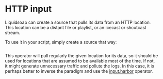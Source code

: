 # HTTP input

Liquidsoap can create a source that pulls its data from an HTTP location. This location can
be a distant file or playlist, or an icecast or shoutcast stream.

To use it in your script, simply create a source that way:

```{.liquidsoap include="http-input.liq" from=1 to=-1}

```

This operator will pull regularly the given location for its data, so it should be used for
locations that are assumed to be available most of the time. If not, it might generate unnecessary
traffic and pollute the logs. In this case, it is perhaps better to inverse the paradigm and
use the [input.harbor](harbor.html) operator.
